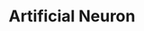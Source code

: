 ---
types: "word"

title: "Artificial Neuron"

categories: ['']

tags: ['Artificial', 'Neuron']

arabic: 'عصوبنات اصطناعية'

arexps: []

enwords: ['Artificial Neuron']

enexps: []

arlexicons: 'ع'

enlexicons: 'A'

authors: ['Ruqayya Roshdy']

translators: ['']

citations: 'تطبيقات الذكاء الاصطناعي في خدمة اللغة العربية'

sources: 'مركز الملك عبدالله بن عبدالعزيز الدولي لخدمة اللغة العربية'

word: "true"

slug: ""
---